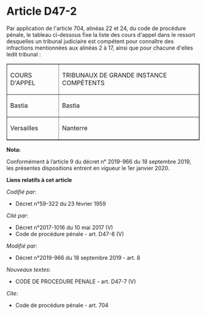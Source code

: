 # Article D47-2

Par application de l'article 704, alinéas 22 et 24, du code de procédure pénale, le tableau ci-dessous fixe la liste des
cours d'appel dans le ressort desquelles un tribunal judiciaire est compétent pour connaître des infractions mentionnées aux
alinéas 2 à 17, ainsi que pour chacune d'elles ledit tribunal :

<table border="1" cellpadding="0" align="center">
  <tbody>
    <tr>
      <td>

COURS D'APPEL

</td>
      <td>

TRIBUNAUX DE GRANDE INSTANCE COMPÉTENTS

</td>
    </tr>
    <tr>
      <td>

Bastia

</td>
      <td>

Bastia

</td>
    </tr>
    <tr>
      <td>

Versailles

</td>
      <td>

Nanterre

</td>
    </tr>
  </tbody>
</table>

**Nota:**

Conformément à l’article 9 du décret n° 2019-966 du 18 septembre 2019, les présentes dispositions entrent en vigueur le 1er
janvier 2020.

**Liens relatifs à cet article**

_Codifié par_:

  - Décret n°59-322 du 23 février 1959

_Cité par_:

  - Décret n°2017-1016 du 10 mai 2017 (V)
  - Code de procédure pénale - art. D47-8 (V)

_Modifié par_:

  - Décret n°2019-966 du 18 septembre 2019 - art. 8

_Nouveaux textes_:

  - CODE DE PROCEDURE PENALE - art. D47-7 (V)

_Cite_:

  - Code de procédure pénale - art. 704
